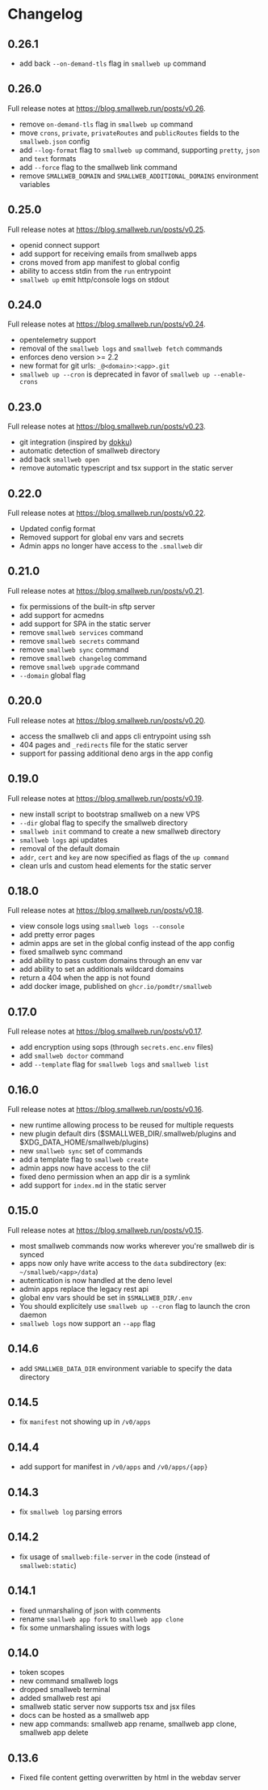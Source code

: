 # Changelog

## 0.26.1

- add back `--on-demand-tls` flag in `smallweb up` command

## 0.26.0

Full release notes at <https://blog.smallweb.run/posts/v0.26>.

- remove `on-demand-tls` flag in `smallweb up` command
- move `crons`, `private`, `privateRoutes` and `publicRoutes` fields to the `smallweb.json` config
- add `--log-format` flag to `smallweb up` command, supporting `pretty`, `json` and `text` formats
- add `--force` flag to the smallweb link command
- remove `SMALLWEB_DOMAIN` and `SMALLWEB_ADDITIONAL_DOMAINS` environment variables

## 0.25.0

Full release notes at <https://blog.smallweb.run/posts/v0.25>.

- openid connect support
- add support for receiving emails from smallweb apps
- crons moved from app manifest to global config
- ability to access stdin from the `run` entrypoint
- `smallweb up` emit http/console logs on stdout

## 0.24.0

Full release notes at <https://blog.smallweb.run/posts/v0.24>.

- opentelemetry support
- removal of the `smallweb logs` and `smallweb fetch` commands
- enforces deno version >= 2.2
- new format for git urls: `_@<domain>:<app>.git`
- `smallweb up --cron` is deprecated in favor of `smallweb up --enable-crons`

## 0.23.0

Full release notes at <https://blog.smallweb.run/posts/v0.23>.

- git integration (inspired by [dokku](https://dokku.com/))
- automatic detection of smallweb directory
- add back `smallweb open`
- remove automatic typescript and tsx support in the static server

## 0.22.0

Full release notes at <https://blog.smallweb.run/posts/v0.22>.

- Updated config format
- Removed support for global env vars and secrets
- Admin apps no longer have access to the `.smallweb` dir

## 0.21.0

Full release notes at <https://blog.smallweb.run/posts/v0.21>.

- fix permissions of the built-in sftp server
- add support for acmedns
- add support for SPA in the static server
- remove `smallweb services` command
- remove `smallweb secrets` command
- remove `smallweb sync` command
- remove `smallweb changelog` command
- remove `smallweb upgrade` command
- `--domain` global flag

## 0.20.0

Full release notes at <https://blog.smallweb.run/posts/v0.20>.

- access the smallweb cli and apps cli entrypoint using ssh
- 404 pages and `_redirects` file for the static server
- support for passing additional deno args in the app config

## 0.19.0

Full release notes at <https://blog.smallweb.run/posts/v0.19>.

- new install script to bootstrap smallweb on a new VPS
- `--dir` global flag to specify the smallweb directory
- `smallweb init` command to create a new smallweb directory
- `smallweb logs` api updates
- removal of the default domain
- `addr`, `cert` and `key` are now specified as flags of the `up command`
- clean urls and custom head elements for the static server

## 0.18.0

Full release notes at <https://blog.smallweb.run/posts/v0.18>.

- view console logs using `smallweb logs --console`
- add pretty error pages
- admin apps are set in the global config instead of the app config
- fixed smallweb sync command
- add ability to pass custom domains through an env var
- add ability to set an additionals wildcard domains
- return a 404 when the app is not found
- add docker image, published on `ghcr.io/pomdtr/smallweb`

## 0.17.0

Full release notes at <https://blog.smallweb.run/posts/v0.17>.

- add encryption using sops (through `secrets.enc.env` files)
- add `smallweb doctor` command
- add `--template` flag for `smallweb logs` and `smallweb list`

## 0.16.0

Full release notes at <https://blog.smallweb.run/posts/v0.16>.

- new runtime allowing process to be reused for multiple requests
- new plugin default dirs ($SMALLWEB_DIR/.smallweb/plugins and $XDG_DATA_HOME/smallweb/plugins)
- new `smallweb sync` set of commands
- add a template flag to `smallweb create`
- admin apps now have access to the cli!
- fixed deno permission when an app dir is a symlink
- add support for `index.md` in the static server

## 0.15.0

Full release notes at <https://blog.smallweb.run/posts/v0.15>.

- most smallweb commands now works wherever you're smallweb dir is synced
- apps now only have write access to the `data` subdirectory (ex: `~/smallweb/<app>/data`)
- autentication is now handled at the deno level
- admin apps replace the legacy rest api
- global env vars should be set in `$SMALLWEB_DIR/.env`
- You should explicitely use `smallweb up --cron` flag to launch the cron daemon
- `smallweb logs` now support an `--app` flag

## 0.14.6

- add `SMALLWEB_DATA_DIR` environment variable to specify the data directory

## 0.14.5

- fix `manifest` not showing up in `/v0/apps`

## 0.14.4

- add support for manifest in `/v0/apps` and `/v0/apps/{app}`

## 0.14.3

- fix `smallweb log` parsing errors

## 0.14.2

- fix usage of `smallweb:file-server` in the code (instead of `smallweb:static`)

## 0.14.1

- fixed unmarshaling of json with comments
- rename `smallweb app fork` to `smallweb app clone`
- fix some unmarshaling issues with logs

## 0.14.0

- token scopes
- new command smallweb logs
- dropped smallweb terminal
- added smallweb rest api
- smallweb static server now supports tsx and jsx files
- docs can be hosted as a smallweb app
- new app commands: smallweb app rename, smallweb app clone, smallweb app delete

## 0.13.6

- Fixed file content getting overwritten by html in the webdav server
